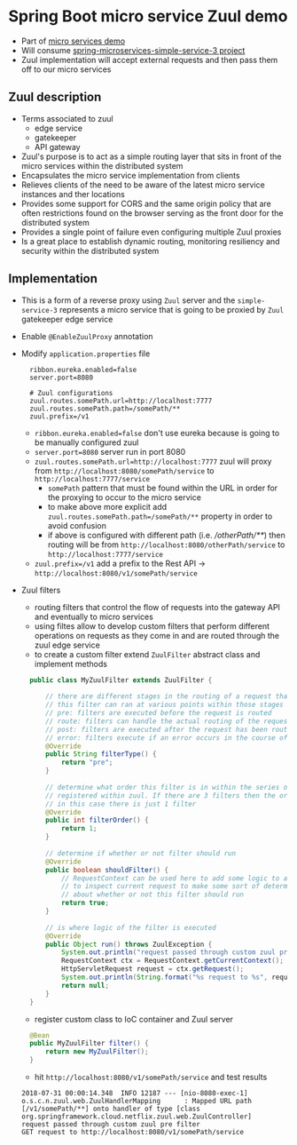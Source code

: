 # Spring Boot micro service Zuul demo

* Part of [micro services demo](https://github.com/maurofokker/microservices-demo)
* Will consume [spring-microservices-simple-service-3 project](https://github.com/maurofokker/spring-microservices-simple-service-3)
* Zuul implementation will accept external requests and then pass them off to our micro services

## Zuul description

* Terms associated to zuul
  * edge service 
  * gatekeeper
  * API gateway
* Zuul's purpose is to act as a simple routing layer that sits in front of the
  micro services within the distributed system
* Encapsulates the micro service implementation from clients
* Relieves clients of the need to be aware of the latest micro service instances
  and ther locations
* Provides some support for CORS and the same origin policy that are often restrictions
  found on the browser serving as the front door for the distributed system
* Provides a single point of failure even configuring multiple Zuul proxies
* Is a great place to establish dynamic routing, monitoring resiliency and security
  within the distributed system

## Implementation

* This is a form of a reverse proxy using `Zuul` server and the `simple-service-3` represents a micro service that is going
  to be proxied by `Zuul` gatekeeper edge service
* Enable `@EnableZuulProxy` annotation
* Modify `application.properties` file
  ```properties
    ribbon.eureka.enabled=false
    server.port=8080
    
    # Zuul configurations
    zuul.routes.somePath.url=http://localhost:7777
    zuul.routes.somePath.path=/somePath/**
    zuul.prefix=/v1
  ```
  * `ribbon.eureka.enabled=false` don't use eureka because is going to be manually configured zuul
  * `server.port=8080` server run in port 8080
  * `zuul.routes.somePath.url=http://localhost:7777` zuul will proxy from `http://localhost:8080/somePath/service` to `http://localhost:7777/service`
    * `somePath` pattern that must be found within the URL in order for the proxying to occur to the micro service
    * to make above more explicit add `zuul.routes.somePath.path=/somePath/**` property in order to avoid confusion
    * if above is configured with different path (i.e. _/otherPath/**_) then routing will be from `http://localhost:8080/otherPath/service` to `http://localhost:7777/service`
  * `zuul.prefix=/v1` add a prefix to the Rest API -> `http://localhost:8080/v1/somePath/service`

* Zuul filters
  * routing filters that control the flow of requests into the gateway API and eventually
  to micro services
  * using filtes allow to develop custom filters that perform different operations 
  on requests as they come in and are routed through the zuul edge service
  * to create a custom filter extend `ZuulFilter` abstract class and implement methods
  ```java
    public class MyZuulFilter extends ZuulFilter {
    
        // there are different stages in the routing of a request that enters the gateway API or edge service
        // this filter can ran at various points within those stages in the process, options are:
        // pre: filters are executed before the request is routed
        // route: filters can handle the actual routing of the request to impact how the request is built and sent ribbon
        // post: filters are executed after the request has been routed allows to add headers to response or modify response after the fact
        // error: filters execute if an error occurs in the course of handling the request.
        @Override
        public String filterType() {
            return "pre";
        }
    
        // determine what order this filter is in within the series of filters
        // registered within zuul. If there are 3 filters then the order is 1, 2 or 3
        // in this case there is just 1 filter
        @Override
        public int filterOrder() {
            return 1;
        }
    
        // determine if whether or not filter should run
        @Override
        public boolean shouldFilter() {
            // RequestContext can be used here to add some logic to allow
            // to inspect current request to make some sort of determination
            // about whether or not this filter should run
            return true;
        }
    
        // is where logic of the filter is executed
        @Override
        public Object run() throws ZuulException {
            System.out.println("request passed through custom zuul pre filter");
            RequestContext ctx = RequestContext.getCurrentContext();
            HttpServletRequest request = ctx.getRequest();
            System.out.println(String.format("%s request to %s", request.getMethod(), request.getRequestURL().toString()));
            return null;
        }
    }
  ```
  * register custom class to IoC container and Zuul server
  ```java
    @Bean
    public MyZuulFilter filter() {
        return new MyZuulFilter();
    }
  ```
  * hit `http://localhost:8080/v1/somePath/service` and test results
  ```
  2018-07-31 00:00:14.348  INFO 12187 --- [nio-8080-exec-1] o.s.c.n.zuul.web.ZuulHandlerMapping      : Mapped URL path [/v1/somePath/**] onto handler of type [class org.springframework.cloud.netflix.zuul.web.ZuulController]
  request passed through custom zuul pre filter
  GET request to http://localhost:8080/v1/somePath/service
  ```
